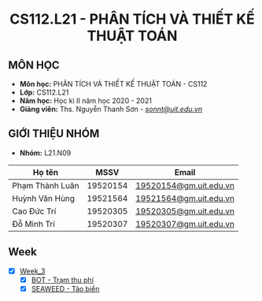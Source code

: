 <!-- Title -->
<h1 align="center"><b>CS112.L21 - PHÂN TÍCH VÀ THIẾT KẾ THUẬT TOÁN</b></h1>

## MÔN HỌC
* **Môn học:** PHÂN TÍCH VÀ THIẾT KẾ THUẬT TOÁN - CS112
* **Lớp:** CS112.L21
* **Năm học:** Học kì II năm học 2020 - 2021
* **Giảng viên:** Ths. Nguyễn Thanh Sơn - *sonnt@uit.edu.vn*

## GIỚI THIỆU NHÓM
* **Nhóm:** L21.N09

| Họ tên | MSSV | Email |
| --- | --- | --- |
| Phạm Thành Luân | 19520154 | 19520154@gm.uit.edu.vn | 
| Huỳnh Văn Hùng | 19521564 | 19521564@gm.uit.edu.vn | 
| Cao Đức Trí | 19520305 | 19520305@gm.uit.edu.vn |
| Đỗ Minh Trí | 19520307 | 19520307@gm.uit.edu.vn |

## Week

- [x] [Week_3](Week_3)
  - [x] [BOT - Trạm thu phí](Week_3/BOT)
  - [x] [SEAWEED - Tảo biển](Week_3/SEAWEED)
